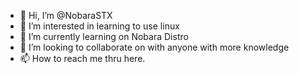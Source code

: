 - 👋 Hi, I’m @NobaraSTX
- 👀 I’m interested in learning to use linux 
- 🌱 I’m currently learning on Nobara Distro
- 💞️ I’m looking to collaborate on with anyone with more knowledge
- 📫 How to reach me thru here.

<!---
NobaraSTX/NobaraSTX is a ✨ special ✨ repository because its `README.md` (this file) appears on your GitHub profile.
You can click the Preview link to take a look at your changes.
--->
